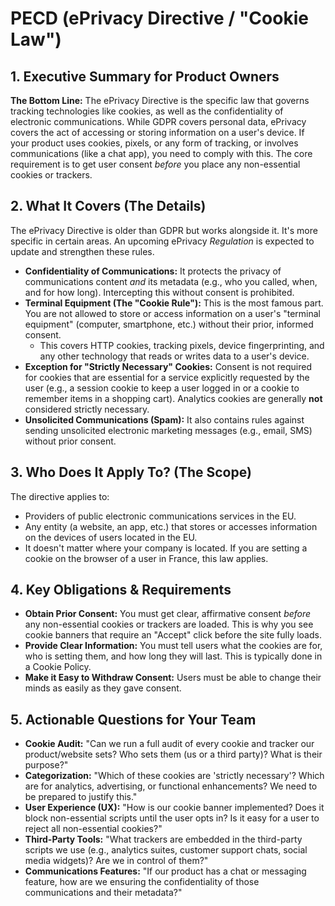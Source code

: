 # PECD (ePrivacy Directive / "Cookie Law")

## 1. Executive Summary for Product Owners

**The Bottom Line:** The ePrivacy Directive is the specific law that governs tracking technologies like cookies, as well as the confidentiality of electronic communications. While GDPR covers personal data, ePrivacy covers the act of accessing or storing information on a user's device. If your product uses cookies, pixels, or any form of tracking, or involves communications (like a chat app), you need to comply with this. The core requirement is to get user consent *before* you place any non-essential cookies or trackers.

## 2. What It Covers (The Details)

The ePrivacy Directive is older than GDPR but works alongside it. It's more specific in certain areas. An upcoming ePrivacy *Regulation* is expected to update and strengthen these rules.

*   **Confidentiality of Communications:** It protects the privacy of communications content *and* its metadata (e.g., who you called, when, and for how long). Intercepting this without consent is prohibited.
*   **Terminal Equipment (The "Cookie Rule"):** This is the most famous part. You are not allowed to store or access information on a user's "terminal equipment" (computer, smartphone, etc.) without their prior, informed consent.
    *   This covers HTTP cookies, tracking pixels, device fingerprinting, and any other technology that reads or writes data to a user's device.
*   **Exception for "Strictly Necessary" Cookies:** Consent is not required for cookies that are essential for a service explicitly requested by the user (e.g., a session cookie to keep a user logged in or a cookie to remember items in a shopping cart). Analytics cookies are generally **not** considered strictly necessary.
*   **Unsolicited Communications (Spam):** It also contains rules against sending unsolicited electronic marketing messages (e.g., email, SMS) without prior consent.

## 3. Who Does It Apply To? (The Scope)

The directive applies to:
*   Providers of public electronic communications services in the EU.
*   Any entity (a website, an app, etc.) that stores or accesses information on the devices of users located in the EU.
*   It doesn't matter where your company is located. If you are setting a cookie on the browser of a user in France, this law applies.

## 4. Key Obligations & Requirements

*   **Obtain Prior Consent:** You must get clear, affirmative consent *before* any non-essential cookies or trackers are loaded. This is why you see cookie banners that require an "Accept" click before the site fully loads.
*   **Provide Clear Information:** You must tell users what the cookies are for, who is setting them, and how long they will last. This is typically done in a Cookie Policy.
*   **Make it Easy to Withdraw Consent:** Users must be able to change their minds as easily as they gave consent.

## 5. Actionable Questions for Your Team

*   **Cookie Audit:** "Can we run a full audit of every cookie and tracker our product/website sets? Who sets them (us or a third party)? What is their purpose?"
*   **Categorization:** "Which of these cookies are 'strictly necessary'? Which are for analytics, advertising, or functional enhancements? We need to be prepared to justify this."
*   **User Experience (UX):** "How is our cookie banner implemented? Does it block non-essential scripts until the user opts in? Is it easy for a user to reject all non-essential cookies?"
*   **Third-Party Tools:** "What trackers are embedded in the third-party scripts we use (e.g., analytics suites, customer support chats, social media widgets)? Are we in control of them?"
*   **Communications Features:** "If our product has a chat or messaging feature, how are we ensuring the confidentiality of those communications and their metadata?"